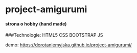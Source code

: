 # project-amigurumi

#### strona o hobby (hand made)

###Technologie:
HTML5 CSS BOOTSTRAP JS

demo: https://dorotaniemyjska.github.io/project-amigurumi/
